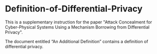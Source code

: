 # Definition-of-Differential-Privacy
This is a supplementary instruction for the paper "Attack Concealment for Cyber-Physical Systems Using a Mechanism Borrowing from Differential Privacy".

The document entitled “An Additional Definition” contains a definition of differential privacy.
